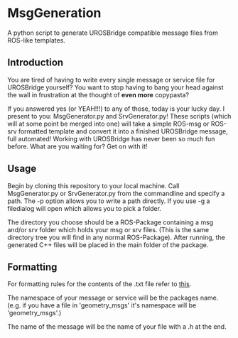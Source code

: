 # MsgGeneration
A python script to generate UROSBridge compatible message files from ROS-like templates.

## Introduction
You are tired of having to write every single message or service file for UROSBridge yourself? You want to stop having to bang your head against the wall in frustration at the thought of **even more** copypasta?

If you answered yes (or YEAH!!!) to any of those, today is your lucky day. I present to you: MsgGenerator.py and SrvGenerator.py! These scripts (which will at some point be merged into one) will take a simple ROS-msg or ROS-srv formatted template and convert it into a finished UROSBridge message, full automated! Working with UROSBridge has never been so much fun before. What are you waiting for? Get on with it!

## Usage
Begin by cloning this repository to your local machine. Call MsgGenerator.py or SrvGenerator.py from the commandline and specify a path. The -p option allows you to write a path directly. If you use -g a filedialog will open which allows you to pick a folder. 

The directory you choose should be a ROS-Package containing a msg and/or srv folder which holds your msg or srv files. (This is the same directory tree you will find in any normal ROS-Package). After running, the generated C++ files will be placed in the main folder of the package.

## Formatting
For formatting rules for the contents of the .txt file refer to [this](http://wiki.ros.org/msg).

The namespace of your message or service will be the packages name. (e.g. if you have a file in 'geometry_msgs' it's namespace will be 'geometry_msgs'.)

The name of the message will be the name of your file with a .h at the end.

